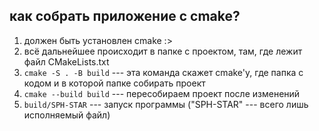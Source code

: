 ## как собрать приложение с cmake?

1. должен быть установлен cmake :>
2. всё дальнейшее происходит в папке с проектом, там, где лежит файл CMakeLists.txt
3. `cmake -S . -B build` --- эта команда скажет cmake'у, где папка с кодом и в которой папке собирать проект 
4. `cmake --build build` --- пересобираем проект после изменений
5. `build/SPH-STAR` --- запуск программы ("SPH-STAR" --- всего лишь исполняемый файл) 

